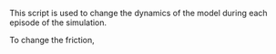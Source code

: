 This script is used to change the dynamics of the model during each episode of the simulation.

To change the friction, 